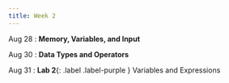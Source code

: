 ```yaml
---
title: Week 2
---
```


Aug 28
: **Memory, Variables, and Input**
  
Aug 30
: **Data Types and Operators**

Aug 31
: **Lab 2**{: .label .label-purple } Variables and Expressions